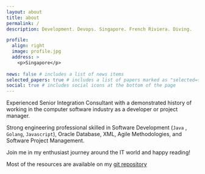 ```yaml
---
layout: about
title: about
permalink: /
description: Development. Devops. Singapore. French Riviera. Diving.

profile:
  align: right
  image: profile.jpg
  address: >
    <p>Singapore</p>
    
news: false # includes a list of news items
selected_papers: true # includes a list of papers marked as "selected={true}"
social: true # includes social icons at the bottom of the page
---
```


Experienced Senior Integration Consultant with a demonstrated history of working in the computer software industry as a developer or project manager.

Strong engineering professional skilled in Software Development (`Java` , `Golang`, `Javascript`), Oracle Database, XML, Agile Methodologies, and Software Project Management.

Join me in my enthusiast journey around the IT world and happy reading!

Most of the resources are available on my [git repository](https://github.com/kdefombelle)  